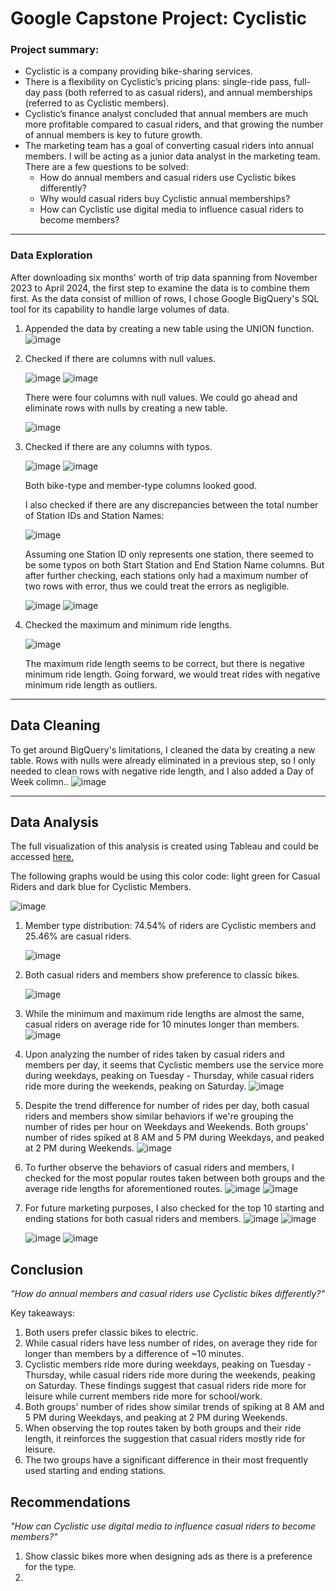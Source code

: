 # Google Capstone Project: Cyclistic 

### Project summary:
- Cyclistic is a company providing bike-sharing services.
- There is a flexibility on Cyclistic’s pricing plans: single-ride pass, full-day pass (both referred to as casual riders), and annual memberships (referred to as Cyclistic members).
- Cyclistic’s finance analyst concluded that annual members are much more profitable compared to casual riders, and that growing the number of annual members is key to future growth.
- The marketing team has a goal of converting casual riders into annual members. I will be acting as a junior data analyst in the marketing team. There are a few questions to be solved:
    - How do annual members and casual riders use Cyclistic bikes differently?
    - Why would casual riders buy Cyclistic annual memberships?
    - How can Cyclistic use digital media to influence casual riders to become members?
 
 ---

### Data Exploration
After downloading six months' worth of trip data spanning from November 2023 to April 2024, the first step to examine the data is to combine them first. As the data consist of million of rows, I chose Google BigQuery's SQL tool for its capability to handle large volumes of data.

1. Appended the data by creating a new table using the UNION function.
![image](https://github.com/vidyadnina/Cyclistic-capstone-project/assets/171537335/18ac7598-a3f8-437d-a166-397c6bcf055c)

2. Checked if there are columns with null values.
   
   ![image](https://github.com/vidyadnina/Cyclistic-capstone-project/assets/171537335/aecbcee6-4391-4127-bfbe-22fcdeb1218f)
   ![image](https://github.com/vidyadnina/Cyclistic-capstone-project/assets/171537335/1e0bca5a-9581-4741-9979-847b64a2bce5)

   There were four columns with null values. We could go ahead and eliminate rows with nulls by creating a new table.
   
   ![image](https://github.com/vidyadnina/Cyclistic-capstone-project/assets/171537335/dafc6dbe-be8a-49d1-b98a-61db9747fea7)

3. Checked if there are any columns with typos.

   ![image](https://github.com/vidyadnina/Cyclistic-capstone-project/assets/171537335/1c9e8763-5be4-45ba-a1d7-8d212abf459a)
   ![image](https://github.com/vidyadnina/Cyclistic-capstone-project/assets/171537335/b1c4b764-9110-4e4c-9305-2b1faa78951a)

   Both bike-type and member-type columns looked good.

   I also checked if there are any discrepancies between the total number of Station IDs and Station Names:

   ![image](https://github.com/vidyadnina/Cyclistic-capstone-project/assets/171537335/043a44e7-ce91-4aa0-bcb1-23e76091de32)

    Assuming one Station ID only represents one station, there seemed to be some typos on both Start Station and End Station Name columns. But after further checking, each stations only had a maximum number of two rows with error, thus we could treat the errors as negligible.
   
   ![image](https://github.com/vidyadnina/Cyclistic-capstone-project/assets/171537335/1604a0c9-95e6-4318-bdae-525b8eacfbaf)
   ![image](https://github.com/vidyadnina/Cyclistic-capstone-project/assets/171537335/0d396975-7dc1-4f71-b92a-02acd9ae2df8)

4. Checked the maximum and minimum ride lengths.

   ![image](https://github.com/vidyadnina/Cyclistic-capstone-project/assets/171537335/e5603071-7c89-4e4f-af8a-67e3c16a6579)

   The maximum ride length seems to be correct, but there is negative minimum ride length. Going forward, we would treat rides with negative minimum ride length as outliers.



---

## Data Cleaning

To get around BigQuery's limitations, I cleaned the data by creating a new table. Rows with nulls were already eliminated in a previous step, so I only needed to clean rows with negative ride length, and I also added a Day of Week colimn..
![image](https://github.com/vidyadnina/Cyclistic-capstone-project/assets/171537335/f3e93e20-ac8e-4bea-b3f8-9460444c4d85)




---

## Data Analysis

The full visualization of this analysis is created using Tableau and could be accessed [here.](https://public.tableau.com/views/Cyclisticcapstone_Vidya/Dashboard1?:language=en-US&publish=yes&:sid=&:display_count=n&:origin=viz_share_link)

The following graphs would be using this color code: light green for Casual Riders and dark blue for Cyclistic Members.

![image](https://github.com/vidyadnina/Cyclistic-capstone-project/assets/171537335/bdde05ec-a7c6-4ed9-91f8-d7a07aaf3d40)



1. Member type distribution: 74.54% of riders are Cyclistic members and 25.46% are casual riders.

   ![image](https://github.com/vidyadnina/Cyclistic-capstone-project/assets/171537335/551d03fb-9122-4726-b1dc-a157edd8337f)

2. Both casual riders and members show preference to classic bikes.

   ![image](https://github.com/vidyadnina/Cyclistic-capstone-project/assets/171537335/31530fdd-8e33-4856-bda7-200bf7262406)
   
3. While the minimum and maximum ride lengths are almost the same, casual riders on average ride for 10 minutes longer than members.
   ![image](https://github.com/vidyadnina/Cyclistic-capstone-project/assets/171537335/ce5bfb92-de20-4d87-aa0c-7392bc487032)

4. Upon analyzing the number of rides taken by casual riders and members per day, it seems that Cyclistic members use the service more during weekdays, peaking on Tuesday - Thursday, while casual riders ride more during the weekends, peaking on Saturday.
   ![image](https://github.com/vidyadnina/Cyclistic-capstone-project/assets/171537335/1a496b9c-fe8d-4a00-8217-cfd73a4347df)

5. Despite the trend difference for number of rides per day, both casual riders and members show similar behaviors if we're grouping the number of rides per hour on Weekdays and Weekends. Both groups' number of rides spiked at 8 AM and 5 PM during Weekdays, and peaked at 2 PM during Weekends.
    ![image](https://github.com/vidyadnina/Cyclistic-capstone-project/assets/171537335/faf557b2-a050-4689-84c6-1feefb940e6f)


6. To further observe the behaviors of casual riders and members, I checked for the most popular routes taken between both groups and the average ride lengths for aforementioned routes.
   ![image](https://github.com/vidyadnina/Cyclistic-capstone-project/assets/171537335/4facc270-7ebc-490d-9c1a-153e503ca494)
   ![image](https://github.com/vidyadnina/Cyclistic-capstone-project/assets/171537335/6bbeeea8-3194-4645-a50a-588500e9b5b8)



8. For future marketing purposes, I also checked for the top 10 starting and ending stations  for both casual riders and members.
   ![image](https://github.com/vidyadnina/Cyclistic-capstone-project/assets/171537335/c728574f-fa7b-4499-b03a-5f56e9d547de)
   ![image](https://github.com/vidyadnina/Cyclistic-capstone-project/assets/171537335/f38148ac-0076-437a-aee8-9840ae6795d8)

   ![image](https://github.com/vidyadnina/Cyclistic-capstone-project/assets/171537335/73415393-52f8-4747-b257-23f558540559)
   ![image](https://github.com/vidyadnina/Cyclistic-capstone-project/assets/171537335/d0b130b8-fde1-4fae-a87d-6d2297991820)


## Conclusion
*"How do annual members and casual riders use Cyclistic bikes differently?"*

Key takeaways:
1. Both users prefer classic bikes to electric.
2. While casual riders have less number of rides, on average they ride for longer than members by a difference of ~10 minutes.
3. Cyclistic members ride more during weekdays, peaking on Tuesday - Thursday, while casual riders ride more during the weekends, peaking on Saturday. These findings suggest that casual riders ride more for leisure while current members ride more for school/work.
4. Both groups' number of rides show similar trends of spiking at 8 AM and 5 PM during Weekdays, and peaking at 2 PM during Weekends. 
5. When observing the top routes taken by both groups and their ride length, it reinforces the suggestion that casual riders mostly ride for leisure.
6. The two groups have a significant difference in their most frequently used starting and ending stations.
   
## Recommendations
*"How can Cyclistic use digital media to influence casual riders to become members?"*
1. Show classic bikes more when designing ads as there is a preference for the type.
2. 




   
















